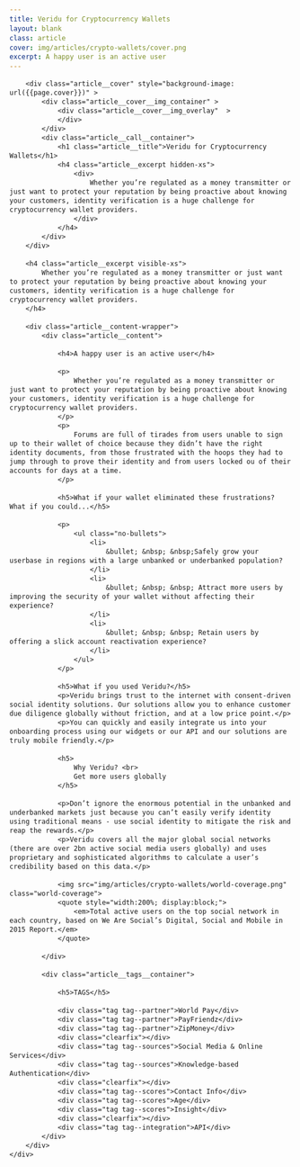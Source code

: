 ```yaml
---
title: Veridu for Cryptocurrency Wallets
layout: blank
class: article
cover: img/articles/crypto-wallets/cover.png
excerpt: A happy user is an active user
---
```


<article>
	<div class="article__body article__body--crypto-wallets">

		<div class="article__cover" style="background-image: url({{page.cover}})" >
			<div class="article__cover__img_container" >
				<div class="article__cover__img_overlay"  >
				</div>
			</div>
			<div class="article__call__container">
				<h1 class="article__title">Veridu for Cryptocurrency Wallets</h1>
				<h4 class="article__excerpt hidden-xs">
					<div>
						Whether you’re regulated as a money transmitter or just want to protect your reputation by being proactive about knowing your customers, identity verification is a huge challenge for cryptocurrency wallet providers.
					</div>
				</h4>
			</div>
		</div>

		<h4 class="article__excerpt visible-xs">
			Whether you’re regulated as a money transmitter or just want to protect your reputation by being proactive about knowing your customers, identity verification is a huge challenge for cryptocurrency wallet providers.
		</h4>

		<div class="article__content-wrapper">
			<div class="article__content">

				<h4>A happy user is an active user</h4>

				<p>
					Whether you’re regulated as a money transmitter or just want to protect your reputation by being proactive about knowing your customers, identity verification is a huge challenge for cryptocurrency wallet providers.
				</p>
				<p>
					Forums are full of tirades from users unable to sign up to their wallet of choice because they didn’t have the right identity documents, from those frustrated with the hoops they had to jump through to prove their identity and from users locked ou of their accounts for days at a time.
				</p>

				<h5>What if your wallet eliminated these frustrations? What if you could...</h5>

				<p>
					<ul class="no-bullets">
						<li>
							&bullet; &nbsp; &nbsp;Safely grow your userbase in regions with a large unbanked or underbanked population?
						</li>
						<li>
							&bullet; &nbsp; &nbsp; Attract more users by improving the security of your wallet without affecting their experience?
						</li>
						<li>
							&bullet; &nbsp; &nbsp; Retain users by offering a slick account reactivation experience?
						</li>
					</ul>
				</p>

				<h5>What if you used Veridu?</h5>
				<p>Veridu brings trust to the internet with consent-driven social identity solutions. Our solutions allow you to enhance customer due diligence globally without friction, and at a low price point.</p>
				<p>You can quickly and easily integrate us into your onboarding process using our widgets or our API and our solutions are truly mobile friendly.</p>

				<h5>
					Why Veridu? <br>
					Get more users globally
				</h5>

				<p>Don’t ignore the enormous potential in the unbanked and underbanked markets just because you can’t easily verify identity using traditional means - use social identity to mitigate the risk and reap the rewards.</p>
				<p>Veridu covers all the major global social networks (there are over 2bn active social media users globally) and uses proprietary and sophisticated algorithms to calculate a user’s credibility based on this data.</p>

				<img src="img/articles/crypto-wallets/world-coverage.png" class="world-coverage">
				<quote style="width:200%; display:block;">
					<em>Total active users on the top social network in each country, based on We Are Social’s Digital, Social and Mobile in 2015 Report.</em>
				</quote>

			</div>

			<div class="article__tags__container">

				<h5>TAGS</h5>

				<div class="tag tag--partner">World Pay</div>
				<div class="tag tag--partner">PayFriendz</div>
				<div class="tag tag--partner">ZipMoney</div>
				<div class="clearfix"></div>
				<div class="tag tag--sources">Social Media & Online Services</div>
				<div class="tag tag--sources">Knowledge-based Authentication</div>
				<div class="clearfix"></div>
				<div class="tag tag--scores">Contact Info</div>
				<div class="tag tag--scores">Age</div>
				<div class="tag tag--scores">Insight</div>
				<div class="clearfix"></div>
				<div class="tag tag--integration">API</div>
			</div>
		</div>
	</div>
</article>


<script type="text/javascript">

	function load () {

		angular
			.module('app')
			.controller('SolutionsCtrl', SolutionsCtrl);

		var $window = $(window);
		var $cover = $('.article__cover');

		SolutionsCtrl.$inject = [];
		function SolutionsCtrl () {
			var vm = this;

			vm.sectorsTabs = { active : 'payments' };
			vm.partnersTabs = { active : 'payfriendz' };
		}

		$cover.css('height', ($window.height() * 2/3));

		$window.resize(function() {
			$cover.css('height', ($window.height() * 2/3));
		});

	}

	document.addEventListener('DOMContentLoaded', load);

</script>
